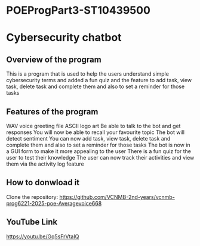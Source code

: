 # POEProgPart3-ST10439500

# Cybersecurity chatbot

## Overview of the program
This is a program that is used to help the users understand simple cybersecurity terms and added a fun quiz and the feature to add
task, view task, delete task and complete them and also to set a reminder for those tasks

## Features of the program
WAV voice greeting file
ASCII logo art
Be able to talk to the bot and get responses
You will now be able to recall your favourite topic
The bot will detect sentiment
You can now add task, view task, delete task and complete them and also to set a reminder for those tasks
The bot is now in a GUI form to make it more appealing to the user
There is a fun quiz for the user to test their knowledge
The user can now track their activities and view them via the activity log feature

## How to donwload it
Clone the repository: https://github.com/VCNMB-2nd-years/vcnmb-prog6221-2025-poe-Averagevoice668

## YouTube Link
https://youtu.be/Gq5sFrVtaIQ 
